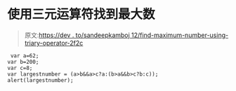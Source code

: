 # 使用三元运算符找到最大数

> 原文:[https://dev . to/sandeepkamboj 12/find-maximum-number-using-triary-operator-2f2c](https://dev.to/sandeepkamboj12/find-greatest-number-using-ternary-operator-2f2c)

```
 var a=62;
var b=200;
var c=8;
var largestnumber = (a>b&&a>c?a:(b>a&&b>c?b:c));
alert(largestnumber); 
```